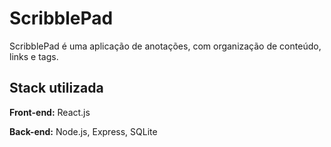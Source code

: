 
# ScribblePad

ScribblePad é uma aplicação de anotações, com organização de conteúdo, links e tags.


## Stack utilizada

**Front-end:** React.js

**Back-end:** Node.js, Express, SQLite

